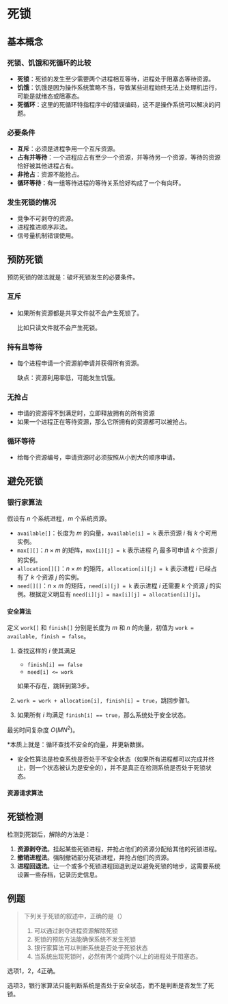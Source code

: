 # 死锁

## 基本概念

### 死锁、饥饿和死循环的比较

- **死锁**：死锁的发生至少需要两个进程相互等待，进程处于阻塞态等待资源。
- **饥饿**：饥饿是因为操作系统策略不当，导致某些进程始终无法上处理机运行，可能是就绪态或阻塞态。
- **死循环**：这里的死循环特指程序中的错误编码，这不是操作系统可以解决的问题。

### 必要条件

- **互斥**：必须是进程争用一个互斥资源。
- **占有并等待**：一个进程应占有至少一个资源，并等待另一个资源，等待的资源恰好被其他进程占有。
- **非抢占**：资源不能抢占。
- **循环等待**：有一组等待进程的等待关系恰好构成了一个有向环。

### 发生死锁的情况

- 竞争不可剥夺的资源。
- 进程推进顺序非法。
- 信号量机制错误使用。



## 预防死锁

预防死锁的做法就是：破坏死锁发生的必要条件。

### 互斥

- 如果所有资源都是共享文件就不会产生死锁了。

  比如只读文件就不会产生死锁。

### 持有且等待

- 每个进程申请一个资源前申请并获得所有资源。

  缺点：资源利用率低，可能发生饥饿。

### 无抢占

- 申请的资源得不到满足时，立即释放拥有的所有资源
- 如果一个进程正在等待资源，那么它所拥有的资源都可以被抢占。

### 循环等待

- 给每个资源编号，申请资源时必须按照从小到大的顺序申请。



## 避免死锁

### 银行家算法

假设有 $n$ 个系统进程，$m$ 个系统资源。

- `available[]`：长度为 $m$ 的向量，`available[i] = k` 表示资源 $i$ 有 $k$ 个可用实例。
- `max[][]`：$n\times m$ 的矩阵，`max[i][j] = k` 表示进程 $P_i$ 最多可申请 $k$ 个资源 $j$ 的实例。
- `allocation[][]`：$n\times m$ 的矩阵，`allocation[i][j] = k` 表示进程 $i$ 已经占有了 $k$ 个资源 $j$ 的实例。
- `need[][]`：$n\times m$ 的矩阵，`need[i][j] = k` 表示进程 $i$ 还需要 $k$ 个资源 $j$ 的实例。根据定义明显有 `need[i][j] = max[i][j] = allocation[i][j]`。

#### 安全算法

定义 `work[]` 和 `finish[]` 分别是长度为 $m$ 和 $n$ 的向量，初值为 `work = available, finish = false`。

1. 查找这样的 $i$ 使其满足

   - `finish[i] == false`
   - `need[i] <= work`

   如果不存在，跳转到第3步。

2. `work = work + allocation[i], finish[i] = true`，跳回步骤1。

3. 如果所有 $i$ 均满足 `finish[i] == true`，那么系统处于安全状态。

最劣时间复杂度 $O(MN^2)$。

*本质上就是：循环查找不安全的向量，并更新数据。

- 安全性算法是检查系统是否处于不安全状态（如果所有进程都可以完成并终止，则一个状态被认为是安全的），并不是真正在检测系统是否处于死锁状态。

#### 资源请求算法



## 死锁检测

检测到死锁后，解除的方法是：

1. **资源剥夺法**。挂起某些死锁进程，并抢占他们的资源分配给其他的死锁进程。
2. **撤销进程法**。强制撤销部分死锁进程，并抢占他们的资源。
3. **进程回退法**。让一个或多个死锁进程回退到足以避免死锁的地步，这需要系统设置一些存档，记录历史信息。



## 例题

> 下列关于死锁的叙述中，正确的是（）
>
> 1. 可以通过剥夺进程资源解除死锁
> 2. 死锁的预防方法能确保系统不发生死锁
> 3. 银行家算法可以判断系统是否处于死锁状态
> 4. 当系统出现死锁时，必然有两个或两个以上的进程处于阻塞态。

选项1，2，4正确。

选项3，银行家算法只能判断系统是否处于安全状态，而不是判断是否发生了死锁。



> 
